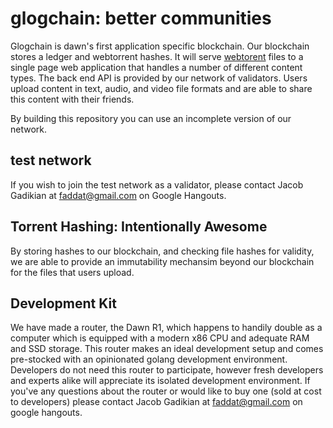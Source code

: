 # glogchain: better communities

Glogchain is dawn's first application specific blockchain.  Our blockchain stores a ledger and webtorrent hashes.  It will serve [webtorent](webtorrent.io) files to a single page web application that handles a number of different content types.  The back end API is provided by our network of validators.  Users upload content in text, audio, and video file formats and are able to share this content with their friends.  

By building this repository you can use an incomplete version of our network. 

## test network
If you wish to join the test network as a validator, please contact Jacob Gadikian at faddat@gmail.com on Google Hangouts.  

## Torrent Hashing: Intentionally Awesome

By storing hashes to our blockchain, and checking file hashes for validity, we are able to provide an immutability mechansim beyond our blockchain for the files that users upload.  

## Development Kit

We have made a router, the Dawn R1, which happens to handily double as a computer which is equipped with a modern x86 CPU and adequate RAM and SSD storage.  This router makes an ideal development setup and comes pre-stocked with an opinionated golang development environment.  Developers do not need this router to participate, however fresh developers and experts alike will appreciate its isolated development environment.  If you've any questions about the router or would like to buy one (sold at cost to developers) please contact Jacob Gadikian at faddat@gmail.com on google hangouts.  

